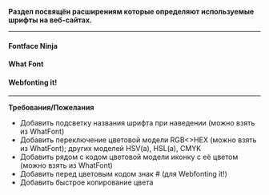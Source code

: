 **Раздел посвящён расширениям которые определяют используемые шрифты на веб-сайтах.**

* * *

#### Fontface Ninja

#### What Font

#### Webfonting it!

* * *

**Требования/Пожелания**

- Добавить подсветку названия шрифта при наведении (можно взять из WhatFont)
- Добавить переключение цветовой модели RGB<>HEX (можно взять из WhatFont); других моделей HSV(a), HSL(a), CMYK
- Добавить рядом с кодом цветовой модели иконку с её цветом (можно взять из WhatFont)
- Добавить перед цветовым кодом знак # (для Webfonting it!)
- Добавить быстрое копирование цвета
